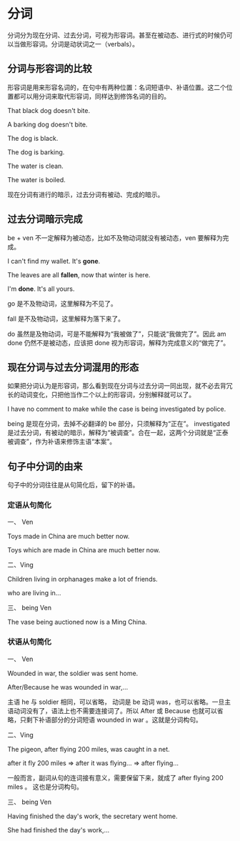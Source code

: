 # 分词

分词分为现在分词、过去分词，可视为形容词。甚至在被动态、进行式的时候仍可以当做形容词。分词是动状词之一（verbals）。

## 分词与形容词的比较

形容词是用来形容名词的，在句中有两种位置：名词短语中、补语位置。这二个位置都可以用分词来取代形容词，同样达到修饰名词的目的。

That black dog doesn't bite.

A barking dog doesn't bite.

The dog is black.

The dog is barking.

The water is clean.

The water is boiled.

现在分词有进行的暗示，过去分词有被动、完成的暗示。

## 过去分词暗示完成

be + ven 不一定解释为被动态，比如不及物动词就没有被动态，ven 要解释为完成。

I can't find my wallet. It's **gone**.

The leaves are all **fallen**, now that winter is here.

I'm **done**. It's all yours.

go 是不及物动词，这里解释为不见了。

fall 是不及物动词，这里解释为落下来了。

do 虽然是及物动词，可是不能解释为“我被做了”，只能说“我做完了”。因此 am done 仍然不是被动态，应该把 done 视为形容词，解释为完成意义的“做完了”。



## 现在分词与过去分词混用的形态

如果把分词认为是形容词，那么看到现在分词与过去分词一同出现，就不必去背冗长的动词变化，只把他当作二个以上的形容词，分别解释就可以了。

I have no comment to make while the case is being investigated by police.

being 是现在分词，去掉不必翻译的 be 部分，只须解释为“正在”。 investigated 是过去分词，有被动的暗示，解释为“被调查”。合在一起，这两个分词就是“正泰被调查”，作为补语来修饰主语“本案”。



## 句子中分词的由来
句子中的分词往往是从句简化后，留下的补语。



### 定语从句简化

一、 Ven

Toys made in China are much better now.

Toys which are made in China are much better now.



二、Ving

Children living in orphanages make a lot of friends.

who are living in...



三、 being Ven

The vase being auctioned now is a Ming China.

### 状语从句简化

一、 Ven

Wounded in war, the soldier was sent home.

After/Because he was wounded in war,...

主语 he 与 soldier 相同，可以省略， 动词是 be 动词 was，也可以省略。一旦主语动词没有了，语法上也不需要连接词了。所以 After 或 Because 也就可以省略，只剩下补语部分的分词短语 wounded in war 。这就是分词构句。



二、Ving

The pigeon, after flying 200 miles, was caught in a net.

after it fly 200 miles => after it was flying... => after flying...

一般而言，副词从句的连词接有意义，需要保留下来，就成了 after flying 200 miles 。 这也是分词构句。



三、 being Ven

Having finished the day's work, the secretary went home.

She had finished the day's work,...